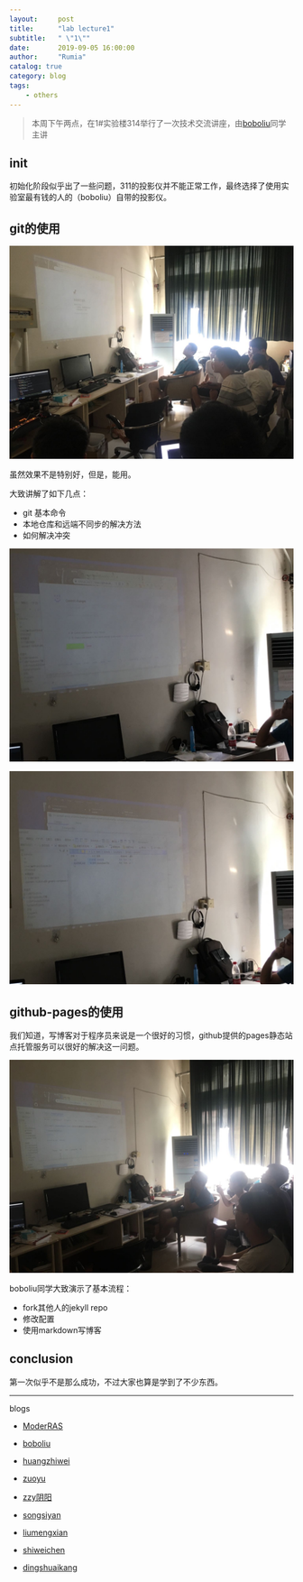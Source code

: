 ```yaml
---
layout:     post
title:      "lab lecture1"
subtitle:   " \"1\""
date:       2019-09-05 16:00:00
author:     "Rumia"
catalog: true
category: blog
tags:
    - others
---
```




>  本周下午两点，在1#实验楼314举行了一次技术交流讲座，由[boboliu](https://note.bobo.moe/)同学主讲



## init

  初始化阶段似乎出了一些问题，311的投影仪并不能正常工作，最终选择了使用实验室最有钱的人的（boboliu）自带的投影仪。

## git的使用

![](../img/img0.jpg)

虽然效果不是特别好，但是，能用。

大致讲解了如下几点：

- git 基本命令
- 本地仓库和远端不同步的解决方法
- 如何解决冲突

![](../img/img1.jpg)

![](../img/img2.jpg)

## github-pages的使用

  我们知道，写博客对于程序员来说是一个很好的习惯，github提供的pages静态站点托管服务可以很好的解决这一问题。

![](../img/img3.jpg)

  boboliu同学大致演示了基本流程：

- fork其他人的jekyll repo
- 修改配置
- 使用markdown写博客



## conclusion

  第一次似乎不是那么成功，不过大家也算是学到了不少东西。



---

blogs

-  [ModerRAS](https://miaostay.com/)
-  [boboliu](https://note.bobo.moe/)
- [huangzhiwei](https://Hzw12138.github.io)
- [zuoyu](https://zy666.github.io)
- [zzy阴阳](http://39.106.35.123 )
- [songsiyan](little1234567.github.io)
- [liumengxian](AIWhiteTwo.github.io)

- [shiweichen](for-hub.github.io)

- [dingshuaikang](dingshuaikang.github.io)